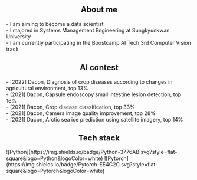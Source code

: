 <div align="center"> <h2> About me </h2> </div>
- I am aiming to become a data scientist <br>
- I majored in Systems Management Engineering at Sungkyunkwan University <br>
- I am currently participating in the Boostcamp AI Tech 3rd Computer Vision track <br>

<div align="center"> <h2> AI contest </h2> </div>
- [2022] Dacon, Diagnosis of crop diseases according to changes in agricultural environment, top 13% <br>
- [2021] Dacon, Capsule endoscopy small intestine lesion detection, top 16% <br>
- [2021] Dacon, Crop disease classification, top 33% <br>
- [2021] Dacon, Camera image quality improvement, top 28% <br>
- [2021] Dacon, Arctic sea ice prediction using satellite imagery, top 14% <br>

<div align="center"> <h2> Tech stack </h2> </div>
![Python](https://img.shields.io/badge/Python-3776AB.svg?style=flat-square&logo=Python&logoColor=white)
![Pytorch](https://img.shields.io/badge/Pytorch-EE4C2C.svg?style=flat-square&logo=Pytorch&logoColor=white)
